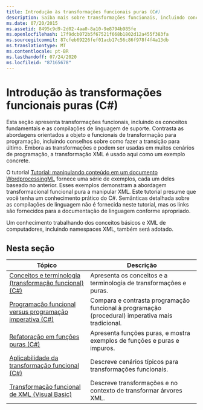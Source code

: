 ```yaml
---
title: Introdução às transformações funcionais puras (C#)
description: Saiba mais sobre transformações funcionais, incluindo conceitos subjacentes e construções de linguagem em C#. Esses recursos usam a transformação XML para obter exemplos.
ms.date: 07/20/2015
ms.assetid: 8495c9d9-2d02-4aa0-8a10-9e8794b985fe
ms.openlocfilehash: 17f9dcb072b5f67521f668b1802d12a455f383fa
ms.sourcegitcommit: 87cfeb69226fef01acb17c56c86f978f4f4a13db
ms.translationtype: MT
ms.contentlocale: pt-BR
ms.lasthandoff: 07/24/2020
ms.locfileid: "87165678"
---
```

# <a name="introduction-to-pure-functional-transformations-c"></a>Introdução às transformações funcionais puras (C#)
Esta seção apresenta transformações funcionais, incluindo os conceitos fundamentais e as compilações de linguagem de suporte. Contrasta as abordagens orientados a objeto e funcionais de transformação para programação, incluindo conselhos sobre como fazer a transição para último. Embora as transformações e podem ser usadas em muitos cenários de programação, a transformação XML é usado aqui como um exemplo concrete.  
  
 O tutorial [Tutorial: manipulando conteúdo em um documento WordprocessingML](./shape-of-wordprocessingml-documents.md) fornece uma série de exemplos, cada um deles baseado no anterior. Esses exemplos demonstram a abordagem transformacional funcional pura a manipular XML. Este tutorial presume que você tenha um conhecimento prático do C#. Semânticas detalhada sobre as compilações de linguagem não é fornecida neste tutorial, mas os links são fornecidos para a documentação de linguagem conforme apropriado.  
  
 Um conhecimento trabalhando dos conceitos básicos e XML de computadores, incluindo namespaces XML, também será adotado.  
  
## <a name="in-this-section"></a>Nesta seção  
  
|Tópico|Descrição|  
|-----------|-----------------|  
|[Conceitos e terminologia (transformação funcional) (C#)](./concepts-and-terminology-functional-transformation.md)|Apresenta os conceitos e a terminologia de transformações e puras.|  
|[Programação funcional versus programação imperativa (C#)](./functional-programming-vs-imperative-programming.md)|Compara e contrasta programação funcional à programação (procedural) imperativa mais tradicional.|  
|[Refatoração em funções puras (C#)](./refactoring-into-pure-functions.md)|Apresenta funções puras, e mostra exemplos de funções e puras e impuros.|  
|[Aplicabilidade da transformação funcional (C#)](./applicability-of-functional-transformation.md)|Descreve cenários típicos para transformações funcionais.|  
|[Transformação funcional de XML (Visual Basic)](../../../../visual-basic/programming-guide/concepts/linq/functional-transformation-of-xml.md)|Descreve transformações e no contexto de transformar árvores XML.|  
  